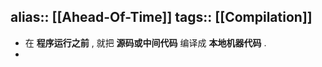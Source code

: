 alias:: [[Ahead-Of-Time]]
tags:: [[Compilation]] 
---

- 在 **程序运行之前** , 就把 **源码或中间代码** 编译成 **本地机器代码** .
-